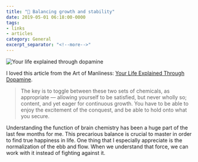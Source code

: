 ```yaml
---
title: "🔗 Balancing growth and stability"
date: 2019-05-01 06:18:00-0000
tags:
- links
- articles
category: General
excerpt_separator: "<!--more-->"
---
```


<img src="https://content.artofmanliness.com/uploads/2019/04/Dopamine-Header-1.jpg" alt="Your life explained through dopamine" />

I loved this article from the Art of Manliness: [Your Life Explained Through Dopamine](https://www.artofmanliness.com/articles/your-life-explained-through-dopamine/).

> The key is to toggle between these two sets of chemicals, as appropriate — allowing yourself to be satisfied, but never wholly so; content, and yet eager for continuous growth. You have to be able to enjoy the excitement of the conquest, and be able to hold onto what you secure.

Understanding the function of brain chemistry has been a huge part of the last few months for me. This precarious balance is crucial to master in order to find true happiness in life. One thing that I especially appreciate is the normalization of the ebb and flow. When we understand that force, we can work with it instead of fighting against it.

<!--more-->